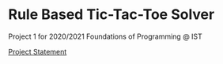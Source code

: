 # Rule Based Tic-Tac-Toe Solver

Project 1 for 2020/2021 Foundations of Programming @ IST

[Project Statement](FP2021_PROJETO.pdf)

